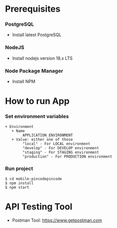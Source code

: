 # Prerequisites
### PostgreSQL
- Install latest PostgreSQL
### NodeJS
- Install nodejs version 18.x LTS
### Node Package Manager
- Install NPM

# How to run App
### Set environment variables
    + Environment
       + Name
            APPLICATION_ENVIRONMENT
       + Value: either one of those
            "local" - For LOCAL environment
            "develop" - For DEVELOP environment
            "staging" - For STAGING environment
            "production" - For PRODUCTION environment

### Run project

    $ cd mobile-pincodepincode
    $ npm install
    $ npm start


# API Testing Tool
- Postman Tool: https://www.getpostman.com


